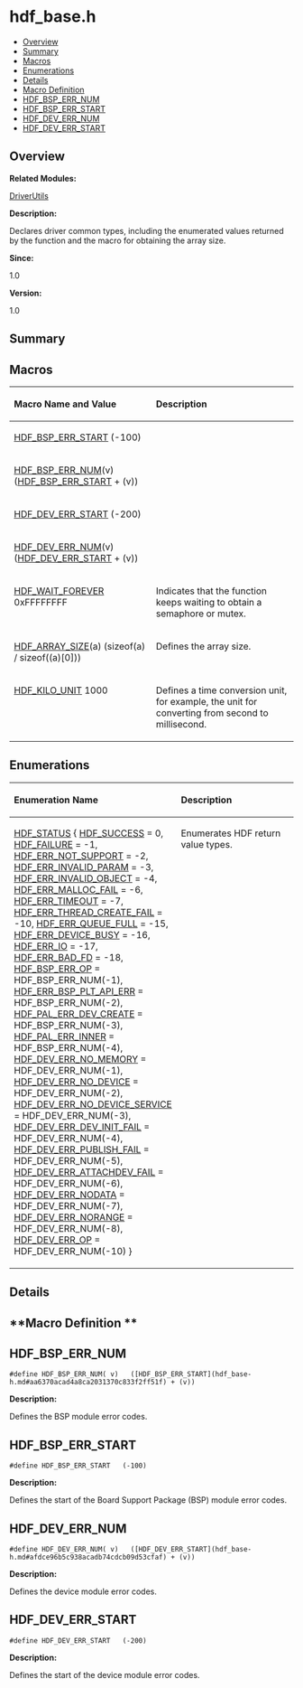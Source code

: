 # hdf\_base.h<a name="ZH-CN_TOPIC_0000001055078107"></a>

-   [Overview](#section991522040165627)
-   [Summary](#section61551012165627)
-   [Macros](#define-members)
-   [Enumerations](#enum-members)
-   [Details](#section1736172822165627)
-   [Macro Definition](#section1005496255165627)
-   [HDF\_BSP\_ERR\_NUM](#a4891335de9aeb07e88903a5e2931002e)
-   [HDF\_BSP\_ERR\_START](#aa6370acad4a8ca2031370c833f2ff51f)
-   [HDF\_DEV\_ERR\_NUM](#a6d41cf53f1ba974869f4d992563e413b)
-   [HDF\_DEV\_ERR\_START](#afdce96b5c938acadb74cdcb09d53cfaf)

## **Overview**<a name="section991522040165627"></a>

**Related Modules:**

[DriverUtils](DriverUtils.md)

**Description:**

Declares driver common types, including the enumerated values returned by the function and the macro for obtaining the array size. 

**Since:**

1.0

**Version:**

1.0

## **Summary**<a name="section61551012165627"></a>

## Macros<a name="define-members"></a>

<a name="table629689324165627"></a>
<table><thead align="left"><tr id="row745695775165627"><th class="cellrowborder" valign="top" width="50%" id="mcps1.1.3.1.1"><p id="p260976765165627"><a name="p260976765165627"></a><a name="p260976765165627"></a>Macro Name and Value</p>
</th>
<th class="cellrowborder" valign="top" width="50%" id="mcps1.1.3.1.2"><p id="p1449260266165627"><a name="p1449260266165627"></a><a name="p1449260266165627"></a>Description</p>
</th>
</tr>
</thead>
<tbody><tr id="row2061240530165627"><td class="cellrowborder" valign="top" width="50%" headers="mcps1.1.3.1.1 "><p id="p448044063165627"><a name="p448044063165627"></a><a name="p448044063165627"></a><a href="hdf_base-h.md#aa6370acad4a8ca2031370c833f2ff51f">HDF_BSP_ERR_START</a>   (-100)</p>
</td>
<td class="cellrowborder" valign="top" width="50%" headers="mcps1.1.3.1.2 ">&nbsp;</td>
</tr>
<tr id="row125243946165627"><td class="cellrowborder" valign="top" width="50%" headers="mcps1.1.3.1.1 "><p id="p312319675165627"><a name="p312319675165627"></a><a name="p312319675165627"></a><a href="hdf_base-h.md#a4891335de9aeb07e88903a5e2931002e">HDF_BSP_ERR_NUM</a>(v)   (<a href="hdf_base-h.md#aa6370acad4a8ca2031370c833f2ff51f">HDF_BSP_ERR_START</a> + (v))</p>
</td>
<td class="cellrowborder" valign="top" width="50%" headers="mcps1.1.3.1.2 ">&nbsp;</td>
</tr>
<tr id="row394514834165627"><td class="cellrowborder" valign="top" width="50%" headers="mcps1.1.3.1.1 "><p id="p549763842165627"><a name="p549763842165627"></a><a name="p549763842165627"></a><a href="hdf_base-h.md#afdce96b5c938acadb74cdcb09d53cfaf">HDF_DEV_ERR_START</a>   (-200)</p>
</td>
<td class="cellrowborder" valign="top" width="50%" headers="mcps1.1.3.1.2 ">&nbsp;</td>
</tr>
<tr id="row1243162538165627"><td class="cellrowborder" valign="top" width="50%" headers="mcps1.1.3.1.1 "><p id="p905700645165627"><a name="p905700645165627"></a><a name="p905700645165627"></a><a href="hdf_base-h.md#a6d41cf53f1ba974869f4d992563e413b">HDF_DEV_ERR_NUM</a>(v)   (<a href="hdf_base-h.md#afdce96b5c938acadb74cdcb09d53cfaf">HDF_DEV_ERR_START</a> + (v))</p>
</td>
<td class="cellrowborder" valign="top" width="50%" headers="mcps1.1.3.1.2 ">&nbsp;</td>
</tr>
<tr id="row1824370191165627"><td class="cellrowborder" valign="top" width="50%" headers="mcps1.1.3.1.1 "><p id="p490734527165627"><a name="p490734527165627"></a><a name="p490734527165627"></a><a href="DriverUtils.md#ga4dc11d1abeb6b0d2a40e20a553f491f4">HDF_WAIT_FOREVER</a>   0xFFFFFFFF</p>
</td>
<td class="cellrowborder" valign="top" width="50%" headers="mcps1.1.3.1.2 "><p id="p1111742263165627"><a name="p1111742263165627"></a><a name="p1111742263165627"></a>Indicates that the function keeps waiting to obtain a semaphore or mutex. </p>
</td>
</tr>
<tr id="row731437950165627"><td class="cellrowborder" valign="top" width="50%" headers="mcps1.1.3.1.1 "><p id="p959047911165627"><a name="p959047911165627"></a><a name="p959047911165627"></a><a href="DriverUtils.md#ga5255c6a1e2a87df682c1c0ed36fc1b2f">HDF_ARRAY_SIZE</a>(a)   (sizeof(a) / sizeof((a)[0]))</p>
</td>
<td class="cellrowborder" valign="top" width="50%" headers="mcps1.1.3.1.2 "><p id="p179899620165627"><a name="p179899620165627"></a><a name="p179899620165627"></a>Defines the array size. </p>
</td>
</tr>
<tr id="row1481131657165627"><td class="cellrowborder" valign="top" width="50%" headers="mcps1.1.3.1.1 "><p id="p231332954165627"><a name="p231332954165627"></a><a name="p231332954165627"></a><a href="DriverUtils.md#ga8f2520dfc5a6cd0bac044845318b020c">HDF_KILO_UNIT</a>   1000</p>
</td>
<td class="cellrowborder" valign="top" width="50%" headers="mcps1.1.3.1.2 "><p id="p766273213165627"><a name="p766273213165627"></a><a name="p766273213165627"></a>Defines a time conversion unit, for example, the unit for converting from second to millisecond. </p>
</td>
</tr>
</tbody>
</table>

## Enumerations<a name="enum-members"></a>

<a name="table1068666928165627"></a>
<table><thead align="left"><tr id="row692975542165627"><th class="cellrowborder" valign="top" width="50%" id="mcps1.1.3.1.1"><p id="p226571685165627"><a name="p226571685165627"></a><a name="p226571685165627"></a>Enumeration Name</p>
</th>
<th class="cellrowborder" valign="top" width="50%" id="mcps1.1.3.1.2"><p id="p985073523165627"><a name="p985073523165627"></a><a name="p985073523165627"></a>Description</p>
</th>
</tr>
</thead>
<tbody><tr id="row1305312982165627"><td class="cellrowborder" valign="top" width="50%" headers="mcps1.1.3.1.1 "><p id="p144127807165627"><a name="p144127807165627"></a><a name="p144127807165627"></a><a href="DriverUtils.md#ga7e01536ecbe9b17563dd3fe256202a67">HDF_STATUS</a> {   <a href="DriverUtils.md#gga7e01536ecbe9b17563dd3fe256202a67a66cefc3d8cb74728358899034d8d141f">HDF_SUCCESS</a> = 0, <a href="DriverUtils.md#gga7e01536ecbe9b17563dd3fe256202a67a454a8a08dd1a4b166b2aff6af90266d0">HDF_FAILURE</a> = -1, <a href="DriverUtils.md#gga7e01536ecbe9b17563dd3fe256202a67ac6e0c4313436d7222b7dc9bf21e092ed">HDF_ERR_NOT_SUPPORT</a> = -2, <a href="DriverUtils.md#gga7e01536ecbe9b17563dd3fe256202a67a87e9e0ca4600bc8967556e668abf6718">HDF_ERR_INVALID_PARAM</a> = -3,   <a href="DriverUtils.md#gga7e01536ecbe9b17563dd3fe256202a67a14a42b17e53bbd65b4f15d56df41ae70">HDF_ERR_INVALID_OBJECT</a> = -4, <a href="DriverUtils.md#gga7e01536ecbe9b17563dd3fe256202a67a0ad904f070baaf23e6a4bf8fbdf928f5">HDF_ERR_MALLOC_FAIL</a> = -6, <a href="DriverUtils.md#gga7e01536ecbe9b17563dd3fe256202a67a0c698c789d0dec0b054d5f1cf10003d7">HDF_ERR_TIMEOUT</a> = -7, <a href="DriverUtils.md#gga7e01536ecbe9b17563dd3fe256202a67a77fd634e04dc131c2ca0435372c1f13b">HDF_ERR_THREAD_CREATE_FAIL</a> = -10,   <a href="DriverUtils.md#gga7e01536ecbe9b17563dd3fe256202a67a44e8f39984cb2b4f7790b2ceab8b7670">HDF_ERR_QUEUE_FULL</a> = -15, <a href="DriverUtils.md#gga7e01536ecbe9b17563dd3fe256202a67a9c98586b0a30928afdd3f8fee5083e9b">HDF_ERR_DEVICE_BUSY</a> = -16, <a href="DriverUtils.md#gga7e01536ecbe9b17563dd3fe256202a67a79c1aa5fb70b16b6b62b9f92e06b76d8">HDF_ERR_IO</a> = -17, <a href="DriverUtils.md#gga7e01536ecbe9b17563dd3fe256202a67a140804bae8a12c1ae2f3bbb07dd942d9">HDF_ERR_BAD_FD</a> = -18,   <a href="DriverUtils.md#gga7e01536ecbe9b17563dd3fe256202a67a0d6ae6ce941fe02f540dc38897e9aac6">HDF_BSP_ERR_OP</a> = HDF_BSP_ERR_NUM(-1), <a href="DriverUtils.md#gga7e01536ecbe9b17563dd3fe256202a67a6005454a71463ece52e0aa518f5032c2">HDF_ERR_BSP_PLT_API_ERR</a> = HDF_BSP_ERR_NUM(-2), <a href="DriverUtils.md#gga7e01536ecbe9b17563dd3fe256202a67a520a898768b87a190ead33e693196946">HDF_PAL_ERR_DEV_CREATE</a> = HDF_BSP_ERR_NUM(-3), <a href="DriverUtils.md#gga7e01536ecbe9b17563dd3fe256202a67a0cd3b31917d5ebb591bcbc7bd1099d55">HDF_PAL_ERR_INNER</a> = HDF_BSP_ERR_NUM(-4),   <a href="DriverUtils.md#gga7e01536ecbe9b17563dd3fe256202a67ac7475bfa5f540b4324e551f5e7d7b2bd">HDF_DEV_ERR_NO_MEMORY</a> = HDF_DEV_ERR_NUM(-1), <a href="DriverUtils.md#gga7e01536ecbe9b17563dd3fe256202a67abde6ef565b453d3fc7734338db4db62d">HDF_DEV_ERR_NO_DEVICE</a> = HDF_DEV_ERR_NUM(-2), <a href="DriverUtils.md#gga7e01536ecbe9b17563dd3fe256202a67a7d31e3b26c26010b0b1cf64596982005">HDF_DEV_ERR_NO_DEVICE_SERVICE</a> = HDF_DEV_ERR_NUM(-3), <a href="DriverUtils.md#gga7e01536ecbe9b17563dd3fe256202a67a50fbd0d6fba63406ee384eb0c2ddaab5">HDF_DEV_ERR_DEV_INIT_FAIL</a> = HDF_DEV_ERR_NUM(-4),   <a href="DriverUtils.md#gga7e01536ecbe9b17563dd3fe256202a67a318d4f725c1e85fb8c55acac7ed80112">HDF_DEV_ERR_PUBLISH_FAIL</a> = HDF_DEV_ERR_NUM(-5), <a href="DriverUtils.md#gga7e01536ecbe9b17563dd3fe256202a67a676ff9d5ba402e93f44465d309cf4f94">HDF_DEV_ERR_ATTACHDEV_FAIL</a> = HDF_DEV_ERR_NUM(-6), <a href="DriverUtils.md#gga7e01536ecbe9b17563dd3fe256202a67a4cfc60685fac5ac921651fdaea845c1a">HDF_DEV_ERR_NODATA</a> = HDF_DEV_ERR_NUM(-7), <a href="DriverUtils.md#gga7e01536ecbe9b17563dd3fe256202a67adbecc6285acfc5030abff4612b9cf916">HDF_DEV_ERR_NORANGE</a> = HDF_DEV_ERR_NUM(-8),   <a href="DriverUtils.md#gga7e01536ecbe9b17563dd3fe256202a67aace3a9148b526f670290e7829f3dd9df">HDF_DEV_ERR_OP</a> = HDF_DEV_ERR_NUM(-10) }</p>
</td>
<td class="cellrowborder" valign="top" width="50%" headers="mcps1.1.3.1.2 "><p id="p1986391521165627"><a name="p1986391521165627"></a><a name="p1986391521165627"></a>Enumerates HDF return value types. </p>
</td>
</tr>
</tbody>
</table>

## **Details**<a name="section1736172822165627"></a>

## **Macro Definition **<a name="section1005496255165627"></a>

## HDF\_BSP\_ERR\_NUM<a name="a4891335de9aeb07e88903a5e2931002e"></a>

```
#define HDF_BSP_ERR_NUM( v)   ([HDF_BSP_ERR_START](hdf_base-h.md#aa6370acad4a8ca2031370c833f2ff51f) + (v))
```

 **Description:**

Defines the BSP module error codes. 

## HDF\_BSP\_ERR\_START<a name="aa6370acad4a8ca2031370c833f2ff51f"></a>

```
#define HDF_BSP_ERR_START   (-100)
```

 **Description:**

Defines the start of the Board Support Package \(BSP\) module error codes. 

## HDF\_DEV\_ERR\_NUM<a name="a6d41cf53f1ba974869f4d992563e413b"></a>

```
#define HDF_DEV_ERR_NUM( v)   ([HDF_DEV_ERR_START](hdf_base-h.md#afdce96b5c938acadb74cdcb09d53cfaf) + (v))
```

 **Description:**

Defines the device module error codes. 

## HDF\_DEV\_ERR\_START<a name="afdce96b5c938acadb74cdcb09d53cfaf"></a>

```
#define HDF_DEV_ERR_START   (-200)
```

 **Description:**

Defines the start of the device module error codes. 

